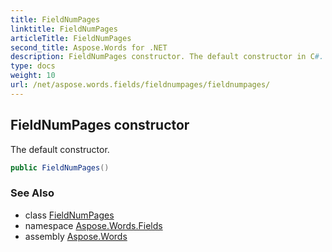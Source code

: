 ```yaml
---
title: FieldNumPages
linktitle: FieldNumPages
articleTitle: FieldNumPages
second_title: Aspose.Words for .NET
description: FieldNumPages constructor. The default constructor in C#.
type: docs
weight: 10
url: /net/aspose.words.fields/fieldnumpages/fieldnumpages/
---
```

## FieldNumPages constructor

The default constructor.

```csharp
public FieldNumPages()
```

### See Also

* class [FieldNumPages](../)
* namespace [Aspose.Words.Fields](../../fieldnumpages/)
* assembly [Aspose.Words](../../../)
